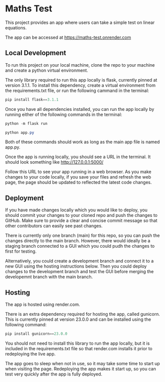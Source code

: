 # Maths Test

This project provides an app where users can take a simple test on linear equations.

The app can be accessed at https://maths-test.onrender.com

## Local Development

To run this project on your local machine, clone the repo to your machine and create a python virtual environment.

The only library required to run this app locally is flask, currently pinned at version 3.1.1. To install this dependency, create a virtual environment from the requirements.txt file, or run the following cammand in the terminal:
```powershell
pip install flask==3.1.1
```

Once you have all dependencies installed, you can run the app locally by running either of the following commands in the terminal:
```powershell
python -m flask run
```
```powershell
python app.py
```

Both of these commands should work as long as the main app file is named app.py.

Once the app is running locally, you should see a URL in the terminal. It should look something like http://127.0.0.1:5000/

Follow this URL to see your app running in a web browser. As you make changes to your code locally, if you save your files and refresh the web page, the page should be updated to reflected the latest code changes.

## Deployment

If you have made changes locally which you would like to deploy, you should commit your changes to your cloned repo and push the changes to GitHub. Make sure to provide a clear and concise commit message so that other contributors can easily see past changes.

There is currently only one branch (main) for this repo, so you can push the changes directly to the main branch. However, there would ideally be a staging branch connected to a GUI which you could pudh the changes to first for testing.

Alternatively, you could create a development branch and connect it to a new GUI using the hosting instructions below. Then you could deploy changes to the development branch and test the GUI before merging the developemnt branch with the main branch.

## Hosting

The app is hosted using render.com.

There is an extra dependency required for hosting the app, called gunicorn. This is currently pinned at version 23.0.0 and can be installed using the following command:
```powershell
pip install gunicorn==23.0.0
```

You should not need to install this library to run the app locally, but it is included in the requirements.txt file so that render.com installs it prior to redeploying the live app.

The app goes to sleep when not in use, so it may take some time to start up when visiting the page. Redeploying the app makes it start up, so you can test very quickly after the app is fully deployed.
